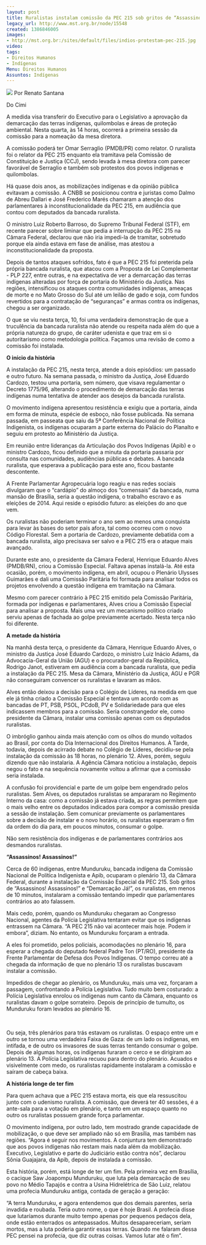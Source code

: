```yaml
---
layout: post
title: Ruralistas instalam comissão da PEC 215 sob gritos de “Assassinos!”
legacy_url: http://www.mst.org.br/node/15548
created: 1386846005
images:
- http://mst.org.br:/sites/default/files/indios-protestam-pec-215.jpg
video: 
tags:
- Direitos Humanos
- Indígenas
Menu: Direitos Humanos
Assuntos: Indígenas
---
```



![](/sites/default/files/indios-protestam-pec-215.jpg)
Por Renato Santana

Do Cimi


A medida visa transferir do Executivo para o Legislativo a aprovação da demarcação das terras indígenas, quilombolas e áreas de proteção ambiental. Nesta quarta, às 14 horas, ocorrerá a primeira sessão da comissão para a nomeação da mesa diretora.


A comissão poderá ter Omar Serraglio (PMDB/PR) como relator. O ruralista foi o relator da PEC 215 enquanto ela tramitava pela Comissão de Constituição e Justiça (CCJ), sendo levada à mesa diretora com parecer favorável de Serraglio e também sob protestos dos povos indígenas e quilombolas.


Há quase dois anos, as mobilizações indígenas e da opinião pública evitavam a comissão. A CNBB se posicionou contra e juristas como Dalmo de Abreu Dallari e José Frederico Marés chamaram a atenção dos parlamentares à inconstitucionalidade da PEC 215, em audiência que contou com deputados da bancada ruralista.


O ministro Luiz Roberto Barroso, do Supremo Tribunal Federal (STF), em recente parecer sobre liminar que pedia a interrupção da PEC 215 na Câmara Federal, declarou que não iria impedi-la de tramitar, sobretudo porque ela ainda estava em fase de análise, mas atestou a inconstitucionalidade da proposta.


Depois de tantos ataques sofridos, fato é que a PEC 215 foi preterida pela própria bancada ruralista, que atacou com a Proposta de Lei Complementar - PLP 227, entre outras, e na expectativa de ver a demarcação das terras indígenas alteradas por força de portaria do Ministério da Justiça. Nas regiões, intensificou os ataques contra comunidades indígenas, ameaças de morte e no Mato Grosso do Sul até um leilão de gado e soja, com fundos revertidos para a contratação de “seguranças” e armas contra os indígenas, chegou a ser organizado.   


O que se viu nesta terça, 10, foi uma verdadeira demonstração de que a truculência da bancada ruralista não atende ou respeita nada além do que a própria natureza do grupo, de caráter udenista e que traz em si o autoritarismo como metodologia política. Façamos uma revisão de como a comissão foi instalada.


**O início da história**


A instalação da PEC 215, nesta terça, atende a dois episódios: um passado e outro futuro. Na semana passada, o ministro da Justiça, José Eduardo Cardozo, testou uma portaria, sem número, que visava regulamentar o Decreto 1775/96, alterando o procedimento de demarcação das terras indígenas numa tentativa de atender aos desejos da bancada ruralista.


O movimento indígena apresentou resistência e exigiu que a portaria, ainda em forma de minuta, espécie de esboço, não fosse publicada. Na semana passada, em passeata que saiu da 5ª Conferência Nacional de Política Indigenista, os indígenas ocuparam a parte externa do Palácio do Planalto e seguiu em protesto ao Ministério da Justiça.  


Em reunião entre lideranças da Articulação dos Povos Indígenas (Apib) e o ministro Cardozo, ficou definido que a minuta da portaria passaria por consulta nas comunidades, audiências públicas e debates. A bancada ruralista, que esperava a publicação para este ano, ficou bastante descontente.


A Frente Parlamentar Agropecuária logo reagiu e nas redes sociais divulgaram que o “cardápio” do almoço dos “comensais” da bancada, numa mansão de Brasília, seria a questão indígena, o trabalho escravo e as eleições de 2014. Aqui reside o episódio futuro: as eleições do ano que vem.


Os ruralistas não poderiam terminar o ano sem ao menos uma conquista para levar às bases do setor país afora, tal como ocorreu com o novo Código Florestal. Sem a portaria de Cardozo, previamente debatida com a bancada ruralista, algo precisava ser salvo e a PEC 215 era o ataque mais avançado.


Durante este ano, o presidente da Câmara Federal, Henrique Eduardo Alves (PMDB/RN), criou a Comissão Especial. Faltava apenas instalá-la. Até esta ocasião, porém, o movimento indígena, em abril, ocupou o Plenário Ulysses Guimarães e dali uma Comissão Paritária foi formada para analisar todos os projetos envolvendo a questão indígena em tramitação na Câmara.


Mesmo com parecer contrário à PEC 215 emitido pela Comissão Paritária, formada por indígenas e parlamentares, Alves criou a Comissão Especial para analisar a proposta. Mais uma vez um mecanismo político criado serviu apenas de fachada ao golpe previamente acertado. Nesta terça não foi diferente.


**A metade da história**


Na manhã desta terça, o presidente da Câmara, Henrique Eduardo Alves, o ministro da Justiça José Eduardo Cardozo, o ministro Luiz Inácio Adams, da Advocacia-Geral da União (AGU) e o procurador-geral da República, Rodrigo Janot, estiveram em audiência com a bancada ruralista, que pedia a instalação da PEC 215. Mesa da Câmara, Ministério da Justiça, AGU e PGR não conseguiram convencer os ruralistas e lavaram as mãos.


Alves então deixou a decisão para o Colégio de Líderes, na medida em que ele já tinha criado a Comissão Especial e tentava um acordo com as bancadas de PT, PSB, PSOL, PCdoB, PV e Solidariedade para que eles indicassem membros para a comissão. Seria constrangedor ele, como presidente da Câmara, instalar uma comissão apenas com os deputados ruralistas.


O imbróglio ganhou ainda mais atenção com os olhos do mundo voltados ao Brasil, por conta do Dia Internacional dos Direitos Humanos. À Tarde, todavia, depois de acirrado debate no Colégio de Líderes, decidiu-se pela instalação da comissão às 18 horas, no plenário 12. Alves, porém, seguiu dizendo que não instalaria. A Agência Câmara noticiou a instalação, depois negou o fato e na sequência novamente voltou a afirmar que a comissão seria instalada.


A confusão foi providencial e parte de um golpe bem engendrado pelos ruralistas. Sem Alves, os deputados ruralistas se ampararam no Regimento Interno da casa: como a comissão já estava criada, as regras permitem que o mais velho entre os deputados indicados para compor a comissão presida a sessão de instalação. Sem comunicar previamente os parlamentares sobre a decisão de instalar e o novo horário, os ruralistas esperaram o fim da ordem do dia para, em poucos minutos, consumar o golpe.


Não sem resistência dos indígenas e de parlamentares contrários aos desmandos ruralistas.


**“Assassinos! Assassinos!”**


Cerca de 60 indígenas, entre Munduruku, bancada indígena da Comissão Nacional de Política Indigenista e Apib, ocuparam o plenário 13, da Câmara Federal, durante a instalação da Comissão Especial da PEC 215. Sob gritos de “Assassinos! Assassinos!” e “Demarcação Já!”, os ruralistas, em menos de 10 minutos, instalaram a comissão tentando impedir que parlamentares contrários ao ato falassem.


Mais cedo, porém, quando os Munduruku chegaram ao Congresso Nacional, agentes da Polícia Legislativa tentaram evitar que os indígenas entrassem na Câmara. “A PEC 215 não vai acontecer mais hoje. Podem ir embora”, diziam. No entanto, os Munduruku forçaram a entrada.


A eles foi prometido, pelos policiais, acomodações no plenário 16, para esperar a chegada do deputado federal Padre Ton (PT/RO), presidente da Frente Parlamentar de Defesa dos Povos Indígenas. O tempo correu até a chegada da informação de que no plenário 13 os ruralistas buscavam instalar a comissão.


Impedidos de chegar ao plenário, os Munduruku, mais uma vez, forçaram a passagem, confrontando a Polícia Legislativa. Tudo muito bem costurado: a Polícia Legislativa enrolou os indígenas num canto da Câmara, enquanto os ruralistas davam o golpe sorrateiro. Depois de princípio de tumulto, os Munduruku foram levados ao plenário 16.

 

Ou seja, três plenários para trás estavam os ruralistas. O espaço entre um e outro se tornou uma verdadeira Faixa de Gaza: de um lado os indígenas, em intifada, e de outro os invasores de suas terras tentando consumar o golpe. Depois de algumas horas, os indígenas furaram o cerco e se dirigiram ao plenário 13. A Polícia Legislativa recuou para dentro do plenário. Acuados e visivelmente com medo, os ruralistas rapidamente instalaram a comissão e saíram de cabeça baixa.


**A história longe de ter fim**


Para quem achava que a PEC 215 estava morta, eis que ela ressuscitou junto com o udenismo ruralista. A comissão, que deverá ter 40 sessões, é a ante-sala para a votação em plenário, e tanto em um espaço quanto no outro os ruralistas possuem grande força parlamentar.


O movimento indígena, por outro lado, tem mostrado grande capacidade de mobilização, o que deve ser ampliado não só em Brasília, mas também nas regiões. “Agora é seguir nos movimentos. A conjuntura tem demonstrado que aos povos indígenas não restam mais nada além da mobilização. Executivo, Legislativo e parte do Judiciário estão contra nós”, declarou Sônia Guajajara, da Apib, depois de instalada a comissão.


Esta história, porém, está longe de ter um fim. Pela primeira vez em Brasília, o cacique Saw Joapompu Munduruku, que luta pela demarcação de seu povo no Médio Tapajós e contra a Usina Hidrelétrica de São Luiz, relatou uma profecia Munduruku antiga, contada de geração a geração:


“A terra Munduruku, e agora entendemos que dos demais parentes, seria invadida e roubada. Teria outro nome, o que é hoje Brasil. A profecia disse que lutaríamos durante muito tempo apenas por pequenos pedaços dela, onde estão enterrados os antepassados. Muitos desapareceriam, seriam mortos, mas a luta poderia garantir essas terras. Quando me falaram dessa PEC pensei na profecia, que diz outras coisas. Vamos lutar até o fim”.
